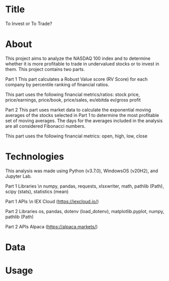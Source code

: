 # Title
To Invest or To Trade?

# About
This project aims to analyze the NASDAQ 100 index and to determine whether it is more profitable to trade in undervalued stocks or to invest in them. This project contains two parts. 

Part 1
This part calculates a Robust Value score (RV Score) for each company by percentile ranking of financial ratios. 

This part uses the following financial metrics/ratios:
stock price, price/earnings, price/book, price/sales, ev/ebitda ev/gross profit

Part 2
This part uses market data to calculate the exponential moving averages of the stocks selected in Part 1 to determine the most profitable set of moving averages. The days for the averages included in the analysis are all considered Fibonacci numbers. 

This part uses the following financial metrics:
open, high, low, close


# Technologies
This analysis was made using Python (v3.7.0), WindowsOS (v20H2), and Jupyter Lab.

Part 1 Libraries \n
numpy, pandas, requests, xlsxwriter, math, pathlib (Path), scipy (stats), statistics (mean)

Part 1 APIs \n
IEX Cloud (https://iexcloud.io/)

Part 2 Libraries
os, pandas, dotenv (load_dotenv), matplotlib.pyplot, numpy, pathlib (Path)

Part 2 APIs
Alpaca (https://alpaca.markets/)

# Data

# Usage
